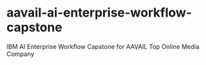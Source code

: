 # aavail-ai-enterprise-workflow-capstone
IBM AI Enterprise Workflow Capstone for AAVAIL Top Online Media Company 
